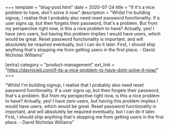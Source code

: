 +++
template = "blog-post.html"
date = 2020-07-24
title = "If it's a nice problem to have, don't solve it now"
description = "Whilst I'm building signup, I realise that I probably also need reset password functionality. If a user signs up, but then forgets their password, that's a problem. But from my perspective right now, is this a nice problem to have? Actually, yes! I have zero users, but having this problem implies I would have users, which would be great. Reset password functionality is important, and will absolutely be required eventually, but I can do it later. First, I should ship anything that's stopping me from getting users in the first place. - David Nicholas Williams" 

[extra]
category = "product-management"
ext_link = "https://davnicwil.com/if-its-a-nice-problem-to-have-dont-solve-it-now/"
+++

"Whilst I'm building signup, I realise that I probably also need reset password functionality. If a user signs up, but then forgets their password, that's a problem. But from my perspective right now, is this a nice problem to have? Actually, yes! I have zero users, but having this problem implies I would have users, which would be great. Reset password functionality is important, and will absolutely be required eventually, but I can do it later. First, I should ship anything that's stopping me from getting users in the first place. - David Nicholas Williams" 